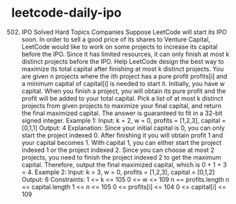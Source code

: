 # leetcode-daily-ipo
 502. IPO Solved Hard Topics Companies Suppose LeetCode will start its IPO soon. In order to sell a good price of its shares to Venture Capital, LeetCode would like to work on some projects to increase its capital before the IPO. Since it has limited resources, it can only finish at most k distinct projects before the IPO. Help LeetCode design the best way to maximize its total capital after finishing at most k distinct projects.  You are given n projects where the ith project has a pure profit profits[i] and a minimum capital of capital[i] is needed to start it.  Initially, you have w capital. When you finish a project, you will obtain its pure profit and the profit will be added to your total capital.  Pick a list of at most k distinct projects from given projects to maximize your final capital, and return the final maximized capital.  The answer is guaranteed to fit in a 32-bit signed integer.     Example 1:  Input: k = 2, w = 0, profits = [1,2,3], capital = [0,1,1] Output: 4 Explanation: Since your initial capital is 0, you can only start the project indexed 0. After finishing it you will obtain profit 1 and your capital becomes 1. With capital 1, you can either start the project indexed 1 or the project indexed 2. Since you can choose at most 2 projects, you need to finish the project indexed 2 to get the maximum capital. Therefore, output the final maximized capital, which is 0 + 1 + 3 = 4. Example 2:  Input: k = 3, w = 0, profits = [1,2,3], capital = [0,1,2] Output: 6    Constraints:  1 <= k <= 105 0 <= w <= 109 n == profits.length n == capital.length 1 <= n <= 105 0 <= profits[i] <= 104 0 <= capital[i] <= 109
